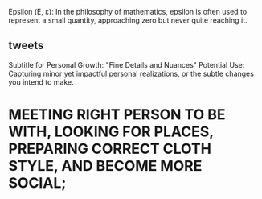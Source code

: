 Epsilon (Ε, ε): In the philosophy of mathematics, epsilon is often used to represent a small quantity, approaching zero but never quite reaching it.

## tweets

Subtitle for Personal Growth: "Fine Details and Nuances"
    Potential Use: Capturing minor yet impactful personal realizations, or the subtle changes you intend to make.

#   MEETING RIGHT PERSON TO BE WITH, LOOKING FOR PLACES, PREPARING CORRECT CLOTH STYLE, AND BECOME MORE SOCIAL;